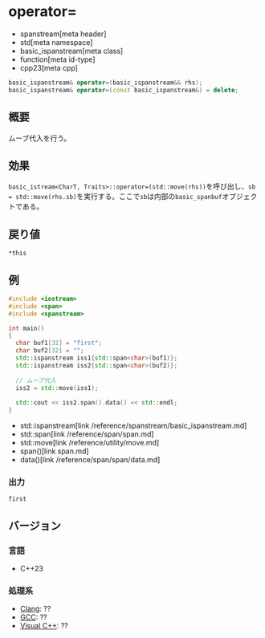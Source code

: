 # operator=
* spanstream[meta header]
* std[meta namespace]
* basic_ispanstream[meta class]
* function[meta id-type]
* cpp23[meta cpp]

```cpp
basic_ispanstream& operator=(basic_ispanstream&& rhs);
basic_ispanstream& operator=(const basic_ispanstream&) = delete;
```

## 概要
ムーブ代入を行う。

## 効果
`basic_istream<CharT, Traits>::operator=(std::move(rhs))`を呼び出し、`sb = std::move(rhs.sb)`を実行する。ここで`sb`は内部の`basic_spanbuf`オブジェクトである。

## 戻り値
`*this`

## 例
```cpp example
#include <iostream>
#include <span>
#include <spanstream>

int main()
{
  char buf1[32] = "first";
  char buf2[32] = "";
  std::ispanstream iss1{std::span<char>(buf1)};
  std::ispanstream iss2{std::span<char>(buf2)};
  
  // ムーブ代入
  iss2 = std::move(iss1);
  
  std::cout << iss2.span().data() << std::endl;
}
```
* std::ispanstream[link /reference/spanstream/basic_ispanstream.md]
* std::span<char>[link /reference/span/span.md]
* std::move[link /reference/utility/move.md]
* span()[link span.md]
* data()[link /reference/span/span/data.md]

### 出力
```
first
```


## バージョン
### 言語
- C++23

### 処理系
- [Clang](/implementation.md#clang): ??
- [GCC](/implementation.md#gcc): ??
- [Visual C++](/implementation.md#visual_cpp): ??
